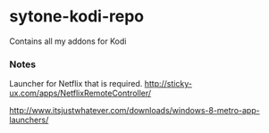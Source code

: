 # sytone-kodi-repo
Contains all my addons for Kodi



### Notes

Launcher for Netflix that is required. 
http://sticky-ux.com/apps/NetflixRemoteController/

http://www.itsjustwhatever.com/downloads/windows-8-metro-app-launchers/

